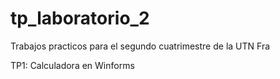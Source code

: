 # tp_laboratorio_2

Trabajos practicos para el segundo cuatrimestre de la UTN Fra

TP1: Calculadora en Winforms
